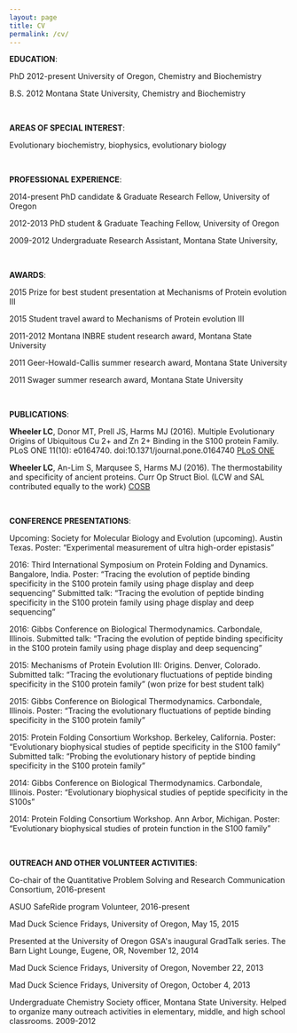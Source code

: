 ```yaml
---
layout: page
title: CV
permalink: /cv/
---
```


**EDUCATION**: 

PhD   2012-present  University of Oregon, Chemistry and Biochemistry

B.S.  2012    Montana State University, Chemistry and Biochemistry

<br />

**AREAS OF SPECIAL INTEREST**: 

Evolutionary biochemistry, biophysics, evolutionary biology 

<br />

**PROFESSIONAL EXPERIENCE**: 

2014-present    PhD candidate & Graduate Research Fellow, University of Oregon

2012-2013   PhD student & Graduate Teaching Fellow, University of Oregon

2009-2012   Undergraduate Research Assistant, Montana State University,

<br />

**AWARDS**: 

2015    Prize for best student presentation at Mechanisms of Protein evolution III

2015    Student travel award to Mechanisms of Protein evolution III

2011-2012    Montana INBRE student research award, Montana State University

2011    Geer-Howald-Callis summer research award, Montana State University

2011    Swager summer research award, Montana State University

<br />

**PUBLICATIONS**: 

**Wheeler LC**, Donor MT, Prell JS, Harms MJ (2016). Multiple Evolutionary 
Origins of Ubiquitous Cu 2+ and Zn 2+ Binding in the S100 protein Family. 
PLoS ONE 11(10): e0164740. doi:10.1371/journal.pone.0164740 [PLoS ONE](http://journals.plos.org/plosone/article?id=10.1371/journal.pone.0164740)

**Wheeler LC**, An-Lim S, Marqusee S, Harms MJ (2016). The thermostability 
and specificity of ancient proteins. Curr Op Struct Biol. (LCW and SAL 
contributed equally to the work) 
[COSB](http://www.sciencedirect.com/science/article/pii/S0959440X16300501)

<br />

**CONFERENCE PRESENTATIONS**: 

Upcoming: Society for Molecular Biology and Evolution (upcoming). Austin Texas. 
Poster: “Experimental measurement of ultra high-order epistasis”

2016: Third International Symposium on Protein Folding and Dynamics. Bangalore, India.  Poster: “Tracing the evolution of peptide binding specificity in the S100 protein  family using phage display and deep sequencing”
Submitted talk:  “Tracing the evolution of peptide binding specificity in the S100 protein  family using phage display and deep sequencing”

2016: Gibbs Conference on Biological Thermodynamics. Carbondale, Illinois.
Submitted talk: “Tracing the evolution of peptide binding specificity in the S100 protein  family using phage display and deep sequencing”

2015: Mechanisms of Protein Evolution III: Origins. Denver, Colorado.
Submitted talk: “Tracing the evolutionary fluctuations of peptide binding specificity in the S100 protein family” (won prize for best student talk)

2015: Gibbs Conference on Biological Thermodynamics. Carbondale, Illinois.
Poster: “Tracing the evolutionary fluctuations of peptide binding specificity in the S100 protein family”

2015: Protein Folding Consortium Workshop. Berkeley, California.
Poster: “Evolutionary biophysical studies of peptide specificity in the S100 family”
Submitted talk: “Probing the evolutionary history of peptide binding specificity in the S100 protein family”

2014: Gibbs Conference on Biological Thermodynamics. Carbondale, Illinois.
Poster: “Evolutionary biophysical studies of peptide specificity in the S100s”

2014: Protein Folding Consortium Workshop. Ann Arbor, Michigan.
Poster: “Evolutionary biophysical studies of protein function in the S100 family”

<br />

**OUTREACH AND OTHER VOLUNTEER ACTIVITIES**: 

Co-chair of the Quantitative Problem Solving and Research Communication Consortium, 2016-present

ASUO SafeRide program Volunteer, 2016-present

Mad Duck Science Fridays, University of Oregon, May 15, 2015

Presented at the University of Oregon GSA's inaugural GradTalk series. The Barn Light Lounge, Eugene, OR, November 12, 2014

Mad Duck Science Fridays, University of Oregon, November 22, 2013

Mad Duck Science Fridays, University of Oregon, October 4, 2013

Undergraduate Chemistry Society officer, Montana State University. Helped to organize many outreach activities in elementary, middle, and high school classrooms. 2009-2012
